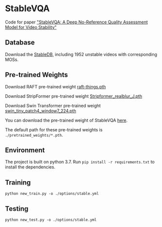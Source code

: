 # StableVQA

Code for paper ["StableVQA: A Deep No-Reference Quality Assessment Model for Video Stability"](https://arxiv.org/abs/2308.04904)

## Database

Download the [StableDB](https://drive.google.com/file/d/1XO1tkmSNg-yPcfQ0WSnpvB3mu0bILZQA/view?usp=drive_link), including 1952 unstable videos with corresponding MOSs.

## Pre-trained Weights

Download RAFT pre-trained weight [raft-things.pth](https://drive.google.com/drive/folders/1sWDsfuZ3Up38EUQt7-JDTT1HcGHuJgvT?usp=sharing)

Download StripFormer pre-trained weight [Stripformer_realblur_J.pth](https://drive.google.com/drive/folders/1YcIwqlgWQw_dhy_h0fqZlnKGptq1eVjZ?usp=sharing)

Download Swin Transformer pre-trained weight [swin_tiny_patch4_window7_224.pth](https://github.com/SwinTransformer/storage/releases/download/v1.0.0/swin_tiny_patch4_window7_224.pth)

You can download the pre-trained weight of StableVQA [here](https://drive.google.com/file/d/1EsImQp-5MGVZ8HHlKh2dYrFR_oLXld5S/view?usp=drive_link).

The default path for these pre-trained weights is `./pretrained_weights/*.pth`.

## Environment

The project is built on python 3.7. Run `pip install -r requirements.txt` to install the dependencies. 

## Training

    python new_train.py -o ./options/stable.yml

## Testing

    python new_test.py -o ./options/stable.yml
